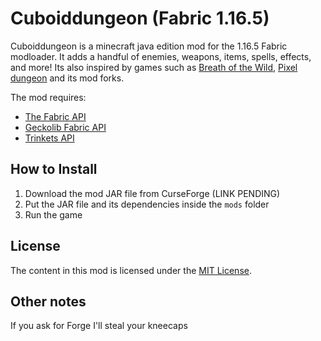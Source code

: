 # Cuboiddungeon (Fabric 1.16.5)

Cuboiddungeon is a minecraft java edition mod for the 1.16.5 Fabric modloader. It adds a handful of enemies, weapons, items, spells, effects, and more! Its also inspired by games such as [Breath of the Wild](https://www.zelda.com/breath-of-the-wild/), [Pixel dungeon](https://pixeldungeon.fandom.com/wiki/Main_Page) and its mod forks.

The mod requires:
- [The Fabric API](https://www.curseforge.com/minecraft/mc-mods/fabric-api/files)
- [Geckolib Fabric API](https://www.curseforge.com/minecraft/mc-mods/geckolib-fabric/files)
- [Trinkets API](https://www.curseforge.com/minecraft/mc-mods/trinkets-fabric/files)

## How to Install

1) Download the mod JAR file from CurseForge (LINK PENDING)
2) Put the JAR file and its dependencies inside the `mods` folder
3) Run the game

## License

The content in this mod is licensed under the [MIT License](https://github.com/AshVXmc/CuboidDungeon_Fabric1.16.5/blob/master/LICENSE.txt).

## Other notes
 
If you ask for Forge I'll steal your kneecaps

